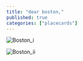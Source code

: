 ```yaml
---
title: "dear boston,"
published: true
categories: ["placecards"]
---
```

![Boston_i]({{site.baseurl}}/images/Boston_i.jpg)



![Boston_ii]({{site.baseurl}}/images/Boston_ii.jpg)

